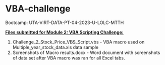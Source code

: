 # VBA-challenge
Bootcamp: UTA-VIRT-DATA-PT-04-2023-U-LOLC-MTTH

<ins><b>Files submitted for Module 2: VBA Scripting Challenge:</b></ins><br>
1. Challenge_2_Stock_Price_VBS_Script.vbs - VBA macro used on Multiple_year_stock_data.xls data sample<br>
2. Screenshots of Macro results.docx - Word document with screenshots of data set after VBA macro was ran for all Excel tabs.
